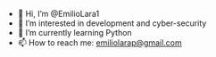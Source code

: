 - 👋 Hi, I’m @EmilioLara1
- 👀 I’m interested in development and cyber-security
- 🌱 I’m currently learning Python 
- 📫 How to reach me: emiliolarap@gmail.com

<!---
EmilioLara1/EmilioLara1 is a ✨ special ✨ repository because its `README.md` (this file) appears on your GitHub profile.
You can click the Preview link to take a look at your changes.
--->

